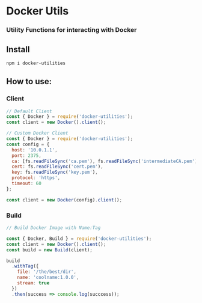 # Docker Utils

### Utility Functions for interacting with Docker

## Install
`npm i docker-utilities`

## How to use:

### Client
```js
// Default Client
const { Docker } = require('docker-utilities');
const client = new Docker().client();
```

```js
// Custom Docker Client
const { Docker } = require('docker-utilities');
const config = {
  host: '10.0.1.1',
  port: 2375,
  ca: [fs.readFileSync('ca.pem'), fs.readFileSync('intermediateCA.pem')],
  cert: fs.readFileSync('cert.pem'),
  key: fs.readFileSync('key.pem'),
  protocol: 'https',
  timeout: 60
};

const client = new Docker(config).client();
```


### Build
```js
// Build Docker Image with Name:Tag

const { Docker, Build } = require('docker-utilities');
const client = new Docker().client();
const build = new Build(client);

build
  .withTag({
    file: '/the/best/dir',
    name: 'coolname:1.0.0',
    stream: true
  })
  .then(success => console.log(succcess));
```
